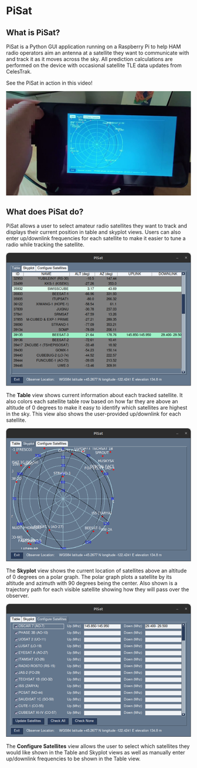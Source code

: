 # PiSat

## What is PiSat?

PiSat is a Python GUI application running on a Raspberry Pi to help HAM radio operators aim an antenna at a satellite they want to communicate with and track it as it moves across the sky. All prediction calculations are performed on the device with occasional satellite TLE data updates from CelesTrak.

See the PiSat in action in this video! 

[![PiSat Video](https://github.com/paulscrugham/PiSat/blob/master/README/pisat.jpg)](https://youtu.be/-QSAdjNMguM?t=193)

## What does PiSat do?

PiSat allows a user to select amateur radio satellites they want to track and displays their current position in table and skyplot views. Users can also enter up/downlink frequencies for each satellite to make it easier to tune a radio while tracking the satellite.

![alt text](https://github.com/paulscrugham/PiSat/blob/master/README/table.png)

The **Table** view shows current information about each tracked satellite. It also colors each satellite table row based on how far they are above an altitude of 0 degrees to make it easy to identify which satellites are highest in the sky. This view also shows the user-provided up/downlink for each satellite.

![alt text](https://github.com/paulscrugham/PiSat/blob/master/README/skyplot.png)

The **Skyplot** view shows the current location of satellites above an altitude of 0 degrees on a polar graph. The polar graph plots a satellite by its altitude and azimuth with 90 degrees being the center. Also shown is a trajectory path for each visible satellite showing how they will pass over the observer.

![alt text](https://github.com/paulscrugham/PiSat/blob/master/README/config.png)

The **Configure Satellites** view allows the user to select which satellites they would like shown in the Table and Skyplot views as well as manually enter up/downlink frequencies to be shown in the Table view.
